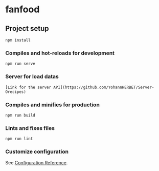 # fanfood

## Project setup
```
npm install
```

### Compiles and hot-reloads for development
```
npm run serve
```

### Server for load datas
```
[Link for the server API](https://github.com/YohannHERBET/Server-Orecipes)
```

### Compiles and minifies for production
```
npm run build
```

### Lints and fixes files
```
npm run lint
```

### Customize configuration
See [Configuration Reference](https://cli.vuejs.org/config/).
